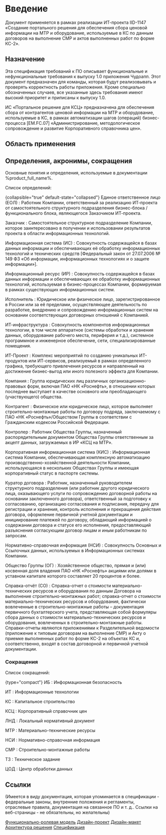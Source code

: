 # Введение

Документ применяется в рамках реализации ИТ-проекта IID-1147
«Создание портального решения для обеспечения сбора ценовой информации на МТР
и оборудование, используемые в КС по данным договоров на выполнение СМР и
актов выполненных работ по форме КС-2».

## Назначение

Эта спецификация требований к ПО описывает функциональные и нефункциональные требования к выпуску 1.0 приложения Чудоапп. 
Этот документ предназначен для команды, которая будут реализовывать и проверять корректность работы приложения. 
Кроме специально обозначенных случаев, все указанные здесь требования имеют высокий приоритет и приписаны к выпуску 1.0.

ИС «Портальное решение для КСЦ» предназначена для обеспечения сбора от контрагентов
ценовой информации на МТР и оборудование, используемые в КС, в рамках автоматизации шагов (операций)
бизнес-процесса [EM.FC.07] «Администрирование, методологическое сопровождение и развитие
Корпоративного справочника цен».

## Область применения

## Определения, акронимы, сокращения

Основные понятия и определения, используемые в документации %product_full_name%.

Список определений:

{collapsible="true" default-state="collapsed"}
Единое ответственное лицо (ЕОЛ)
: Работник Компании, ответственный за реализацию ИТ-проекта от самостоятельного структурного подразделения
бизнес-блока / функционального блока, являющегося Заказчиком ИТ-проекта.

Заказчик
: Самостоятельное структурное подразделение Компании, которое заинтересовано в получении
и использовании результатов проекта в области информационных технологий.

Информационная система (ИС)
: Совокупность содержащейся в базах данных информации и обеспечивающих её обработку
информационных технологий и технических средств
[Федеральный закон от 27.07.2006 № 149 ФЗ «Об информации, информационных технологиях и о защите информации»].

Информационный ресурс (ИР)
: Совокупность содержащейся в базах данных информации и обеспечивающих ее обработку
информационных технологий, используемая в бизнес-процессах Компании,
формируемая в рамках существующих информационных систем.

Исполнитель
: Юридическое или физическое лицо, зарегистрированное в России или за её пределами,
осуществляющее деятельность по разработке, внедрению и сопровождению
информационных систем на основании соответствующих договорных отношений с Компанией.

ИТ-инфраструктура
: Совокупность компонентов информационных технологии, в том числе аппаратное
(системы обработки и хранения данных, оборудование рабочего места, периферия и т.д.),
системное программное и инженерное обеспечение, сети, специализированные помещения.

ИТ-Проект
: Комплекс мероприятий по созданию уникальных ИТ-продуктов или ИТ-сервисов,
реализуемый в рамках определенного графика, требующего привлечения ресурсов и направленный
на достижение бизнес-выгод или иного полезного эффекта для Компании.

Компания
: Группа юридических лиц различных организационно-правовых форм, включая ПАО «НК «Роснефть»,
в отношении которых последнее выступает в качестве основного или преобладающего (участвующего) общества.

Контрагент
: Физическое или юридическое лицо, которое выполняет строительно-монтажные работы
по договору подряда, заключаемому с ПАО «НК «Роснефть»/Обществом Группы
в соответствии с Гражданским кодексом Российской Федерации.

Контролер
: Работник Общества Группы, назначенный распорядительным документом Общества Группы
ответственным за акцепт данных, загружаемых в ИР «КСЦ на МТР».

Корпоративная информационная система (КИС)
: Информационная система Компании, обеспечивающая комплексную автоматизацию
производственно-хозяйственной деятельности Компании, использующаяся в нескольких
Обществах Группы и имеющая корпоративный статус в паспорте системы.

Куратор договора
: Работник, назначенный руководителем структурного подразделения
(или работник другого юридического лица, оказывающего услуги по сопровождению договорной работы
на основании заключенного договора), ответственный за подготовку к согласованию,
организацию согласования и подписания, передачу для регистрации и хранения,
контроль исполнения и прекращения действия договора, оформление первичной учетной документации
и инициирование платежей по договору, обладающий информацией о содержании договора
и статусе его исполнения, предоставляющий разъяснения согласующим договор лицам и иным
работникам по запросам.

Нормативно-справочная информация (НСИ)
: Совокупность Основных и Ссылочных данных, используемых в Информационных системах Компании.

Общество Группы (ОГ)
: Хозяйственное общество, прямая и (или) косвенная доля владения ПАО «НК «Роснефть»
акциями или долями в уставном капитале которого составляет 20 процентов и более.

Справка-отчёт (СО)
: Справка-отчет о стоимости материально-технических ресурсов и оборудования по данным Договора
на выполнение строительно-монтажных работ; справка-отчет о стоимости материально-технических ресурсов
и оборудования, фактически вовлеченные в строительно-монтажные работы – документация первичного
бухгалтерского учета, представляющая собой формуляры сбора данных о стоимости материально-технических
ресурсов и оборудования, вовлеченных в строительно-монтажные работы.
Справки-отчеты являются приложениями к Разделительной ведомости
(приложение к типовым договорам на выполнение СМР) и
Акту о приемке выполненных работ по форме КС-2 на объектах КС и, соответственно, входят
в состав договорной и первичной учетной документации.

### Сокращения

Список сокращений:

{type="compact"}
ИБ
: Информационная безопасность

ИТ
: Информационные технологии

КС
: Капитальное строительство

КСЦ
: Корпоративный справочник цен

ЛНД
: Локальный нормативный документ

МТР
: Материально-технические ресурсы

НСИ
: Нормативно-справочная информация

СМР
: Строительно-монтажные работы

ТЗ
: Техническое задание

ЦОД
: Центр обработки данных

## Ссылки

(Имеется в виду документация, которая упоминается в спецификации - федеральные законы, внутренние положения и регламенты, отраслевые правила,
документация на связанное ПО и т. д.. Ссылки на веб-страницы - не обязательны, но желательны)

<seealso>
<category ref="docs">
       <a href="http://127.0.0.1:81/storage/%project_id%.ФРМ_%role_model_version%.pdf" target="_blank">Функционально-ролевая модель</a>
       <a href="http://127.0.0.1:81/storage/%project_id%.Дизайн-проект_%design_project_version%.pdf" target="_blank">Дизайн-проект</a>
       <a href="https://xd.adobe.com/view/747a45c8-a9ed-4841-a836-42d3edf42ac2-2129/grid" target="_blank">Дизайн-макет</a>        
       <a href="http://127.0.0.1:81/storage/%project_id%.Solution_arch_%solution_architecture_version%.pdf" target="_blank">Архитектура решения</a>
       <a href="http://127.0.0.1:81/storage/%project_id%.Спецификация_%specification_version%.pdf" target="_blank">Спецификация</a>
</category>
</seealso>
